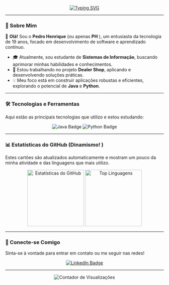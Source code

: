 <div align="center">
  <a href="https://git.io/typing-svg"><img src="https://readme-typing-svg.herokuapp.com?font=Fira+Code&size=30&pause=1000&color=F7F7F7&center=true&vCenter=true&width=435&lines=Ol%C3%A1%2C+Eu+sou+o+Pedro+Henrique+%28PH%29!;Bem-vindo+ao+meu+GitHub.;Desenvolvedor+e+Estudante+de+Sistemas." alt="Typing SVG" /></a>
</div>

---

### 🚀 Sobre Mim

👋 **Olá!** Sou o **Pedro Henrique** (ou apenas **PH** ), um entusiasta da tecnologia de 19 anos, focado em desenvolvimento de software e aprendizado contínuo.

- 🎓 Atualmente, sou estudante de **Sistemas de Informação**, buscando aprimorar minhas habilidades e conhecimentos.
- 💼 Estou trabalhando no projeto **Dealer Shop**, aplicando e desenvolvendo soluções práticas.
- 💡 Meu foco está em construir aplicações robustas e eficientes, explorando o potencial de **Java** e **Python**.

---

### 🛠️ Tecnologias e Ferramentas

Aqui estão as principais tecnologias que utilizo e estou estudando:

<div align="center">
  <img src="https://img.shields.io/badge/Java-007396?style=for-the-badge&logo=java&logoColor=white" alt="Java Badge" />
  <img src="https://img.shields.io/badge/Python-3776AB?style=for-the-badge&logo=python&logoColor=white" alt="Python Badge" />
  <!-- Adicione mais tecnologias aqui! Ex: -->
  <!-- <img src="https://img.shields.io/badge/React-20232A?style=for-the-badge&logo=react&logoColor=61DAFB" alt="React Badge" /> -->
</div>

---

### 📊 Estatísticas do GitHub (Dinamismo! )

Estes cartões são atualizados automaticamente e mostram um pouco da minha atividade e das linguagens que mais utilizo.

<div align="center">
  <!-- Cartão de Estatísticas Gerais -->
  <img height="180em" src="https://github-readme-stats.vercel.app/api?username=PedrohgdSantos&show_icons=true&theme=dark&include_all_commits=true&count_private=true" alt="Estatísticas do GitHub" />
  
  <!-- Cartão de Linguagens Mais Usadas -->
  <img height="180em" src="https://github-readme-stats.vercel.app/api/top-langs/?username=PedrohgdSantos&layout=compact&langs_count=6&theme=dark" alt="Top Linguagens" />
</div>

---

### 🔗 Conecte-se Comigo

Sinta-se à vontade para entrar em contato ou me seguir nas redes!

<div align="center">
  <a href="https://www.linkedin.com/in/pedro-henrique-s-b75396298/" target="_blank">
    <img src="https://img.shields.io/badge/LinkedIn-0077B5?style=for-the-badge&logo=linkedin&logoColor=white" alt="LinkedIn Badge" />
  </a>
  <!-- Adicione seu Instagram, Twitter, etc. -->
</div>

---

<div align="center">
  <!-- Contador de Visualizações (Visitor Badge - Mais Estável) -->
  <img src="https://visitor-badge.laobi.icu/badge?page_id=PedrohgdSantos.PedrohgdSantos" alt="Contador de Visualizações" />
</div>
